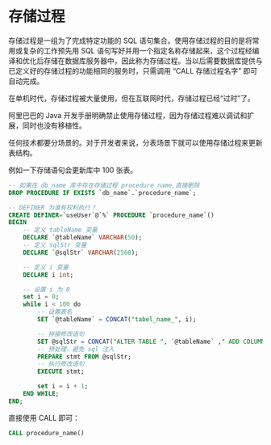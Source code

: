 # 存储过程

存储过程是一组为了完成特定功能的 SQL 语句集合。使用存储过程的目的是将常用或复杂的工作预先用 SQL 语句写好并用一个指定名称存储起来，这个过程经编译和优化后存储在数据库服务器中，因此称为存储过程。当以后需要数据库提供与已定义好的存储过程的功能相同的服务时，只需调用 “CALL 存储过程名字” 即可自动完成。

在单机时代，存储过程被大量使用，但在互联网时代，存储过程已经“过时”了。

阿里巴巴的 Java 开发手册明确禁止使用存储过程，因为存储过程难以调试和扩展，同时也没有移植性。

任何技术都要分场景的。对于开发者来说，分表场景下就可以使用存储过程来更新表结构。

例如一下存储语句会更新库中 100 张表。

```SQL
-- 如果在 db_name 库中存在存储过程 procedure_name,直接删除
DROP PROCEDURE IF EXISTS `db_name`.`procedure_name`;

-- DEFINER 为谁有权利执行？
CREATE DEFINER=`useUser`@`%` PROCEDURE `procedure_name`()
BEGIN
    -- 定义 tableName 变量
	DECLARE `@tableName` VARCHAR(50);
    -- 定义 sqlStr 变量
    DECLARE `@sqlStr` VARCHAR(2560);

    -- 定义 i 变量
    DECLARE i int;

    -- 设置 i 为 0
    set i = 0;
    while i < 100 do
        -- 设置表名
        SET `@tableName` = CONCAT("tabel_name_", i);

        -- 拼接修改语句
        SET @sqlStr = CONCAT("ALTER TABLE ", `@tableName` ," ADD COLUMN `col_name` INT(2) NULL COMMENT '注释',ALGORITHM=INPLACE, LOCK=NONE;");
        -- 预处理，避免 sql 注入
        PREPARE stmt FROM @sqlStr;
        -- 执行修改语句
        EXECUTE stmt;

        set i = i + 1;
    END WHILE;
END;
```

直接使用 CALL 即可：

```SQL
CALL procedure_name()
```